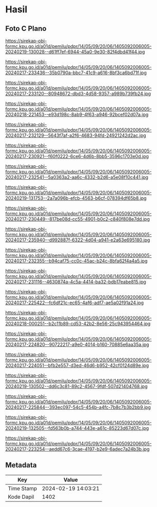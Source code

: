 # Hasil

## Foto C Plano

https://sirekap-obj-formc.kpu.go.id/a01d/pemilu/pdpr/14/05/09/20/06/1405092006005-20240219-130028--d61ff7ef-6944-45a0-9e30-82f4dbd41f44.jpg

https://sirekap-obj-formc.kpu.go.id/a01d/pemilu/pdpr/14/05/09/20/06/1405092006005-20240217-233436--35b0790a-bbc7-41c9-a616-8bf3ca6bd71f.jpg

https://sirekap-obj-formc.kpu.go.id/a01d/pemilu/pdpr/14/05/09/20/06/1405092006005-20240217-233120--80948672-dbd3-4d58-9357-a989b739fb24.jpg

https://sirekap-obj-formc.kpu.go.id/a01d/pemilu/pdpr/14/05/09/20/06/1405092006005-20240218-221453--e93d198c-8ab9-4f63-a946-92bcef02d07a.jpg

https://sirekap-obj-formc.kpu.go.id/a01d/pemilu/pdpr/14/05/09/20/06/1405092006005-20240217-232129--5643f7af-a2f6-4683-94fd-24921242d2ac.jpg

https://sirekap-obj-formc.kpu.go.id/a01d/pemilu/pdpr/14/05/09/20/06/1405092006005-20240217-230921--f60f0222-6ce6-4d6b-8bb5-3596c1703e0d.jpg

https://sirekap-obj-formc.kpu.go.id/a01d/pemilu/pdpr/14/05/09/20/06/1405092006005-20240217-232541--5a0363a2-aa6c-4332-b2d6-a5e08f10c441.jpg

https://sirekap-obj-formc.kpu.go.id/a01d/pemilu/pdpr/14/05/09/20/06/1405092006005-20240219-131753--2a7a096b-efcb-4563-b6cf-078394df65b8.jpg

https://sirekap-obj-formc.kpu.go.id/a01d/pemilu/pdpr/14/05/09/20/06/1405092006005-20240217-230449--817be08d-cc55-4901-b0c2-c840f808e7dd.jpg

https://sirekap-obj-formc.kpu.go.id/a01d/pemilu/pdpr/14/05/09/20/06/1405092006005-20240217-235940--d992887f-6322-4d04-a941-e2a63e695180.jpg

https://sirekap-obj-formc.kpu.go.id/a01d/pemilu/pdpr/14/05/09/20/06/1405092006005-20240217-232355--b94caf75-cc0c-45ac-b24c-8bfa62f4a4a5.jpg

https://sirekap-obj-formc.kpu.go.id/a01d/pemilu/pdpr/14/05/09/20/06/1405092006005-20240217-231116--4630874a-4c5a-4414-ba32-bdb17eabe815.jpg

https://sirekap-obj-formc.kpu.go.id/a01d/pemilu/pdpr/14/05/09/20/06/1405092006005-20240217-225422--fc6df21c-ec65-4af6-adf7-ae5a02f91a24.jpg

https://sirekap-obj-formc.kpu.go.id/a01d/pemilu/pdpr/14/05/09/20/06/1405092006005-20240218-000251--b2c11b89-cd53-42b2-8e56-25c943954464.jpg

https://sirekap-obj-formc.kpu.go.id/a01d/pemilu/pdpr/14/05/09/20/06/1405092006005-20240217-224820--90722217-a9e0-4014-b160-70885e6aa35a.jpg

https://sirekap-obj-formc.kpu.go.id/a01d/pemilu/pdpr/14/05/09/20/06/1405092006005-20240217-224051--bfb2e557-d3ed-46d6-b952-42cf0124d89e.jpg

https://sirekap-obj-formc.kpu.go.id/a01d/pemilu/pdpr/14/05/09/20/06/1405092006005-20240219-130502--dd6c3c81-89c2-4567-9fdf-507d21404768.jpg

https://sirekap-obj-formc.kpu.go.id/a01d/pemilu/pdpr/14/05/09/20/06/1405092006005-20240217-225844--393ec097-54c5-454b-a4fc-7b8c7b3b2bb9.jpg

https://sirekap-obj-formc.kpu.go.id/a01d/pemilu/pdpr/14/05/09/20/06/1405092006005-20240219-132505--fd563b0b-a744-443e-a61c-85223d67d07c.jpg

https://sirekap-obj-formc.kpu.go.id/a01d/pemilu/pdpr/14/05/09/20/06/1405092006005-20240217-223254--aedd67c6-3cae-4197-b2e9-6adec7a24b3b.jpg


## Metadata

| Key        | Value               |
| ---------- | ------------------- |
| Time Stamp | 2024-02-19 14:03:21 |
| Kode Dapil | 1402                |



